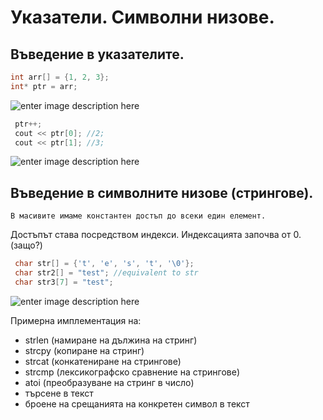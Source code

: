 # Указатели. Символни низове.

## Въведение в указателите.

   ```c++
   int arr[] = {1, 2, 3};
int* ptr = arr;
```

![enter image description here](https://i.ibb.co/cDcX8st/Untitled-Diagram-drawio-3.png)
   ```c++
	ptr++;
	cout << ptr[0]; //2;
	cout << ptr[1]; //3;
```

 ![enter image description here](https://i.ibb.co/xLLsVK5/Untitled-Diagram-drawio-4.png)

## Въведение в символните низове (стрингове).
	В масивите имаме константен достъп до всеки един елемент.
Достъпът става посредством индекси. Индексацията започва от 0. (защо?)

   ```c++
	char str[] = {'t', 'e', 's', 't', '\0'};
	char str2[] = "test"; //equivalent to str
	char str3[7] = "test"; 
```

![enter image description here](https://i.ibb.co/ZmRwt6R/Untitled-Diagram-drawio-5.png)

Примерна имплементация на:

 - strlen (намиране на дължина на стринг)
 - strcpy (копиране на стринг)
 - strcat (конкатениране на стрингове)
 - strcmp (лексикографско сравнение на стрингове)
 - atoi (преобразуване на стринг в число)
 - търсене в текст
 - броене на срещанията на конкретен символ в текст


